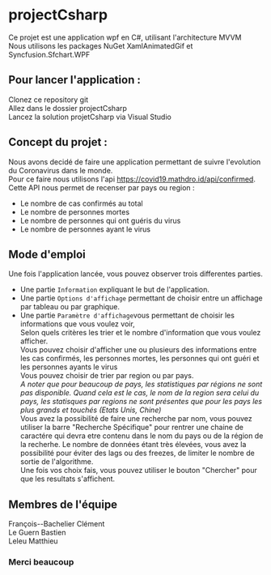 # projectCsharp

Ce projet est une application wpf en C#, utilisant l'architecture MVVM<br>
Nous utilisons les packages NuGet XamlAnimatedGif et Syncfusion.Sfchart.WPF<br>

## Pour lancer l'application :
Clonez ce repository git<br>
Allez dans le dossier projectCsharp<br>
Lancez la solution projetCsharp via Visual Studio<br>

## Concept du projet :
Nous avons decidé de faire une application permettant de suivre l'evolution du Coronavirus dans le monde.<br>
Pour ce faire nous utilisons l'api https://covid19.mathdro.id/api/confirmed. <br>
Cette API nous permet de recenser par pays ou region :<br>
  - Le nombre de cas confirmés au total<br>
  - Le nombre de personnes mortes<br>
  - Le nombre de personnes qui ont guéris du virus<br>
  - Le nombre de personnes ayant le virus<br>

## Mode d'emploi

Une fois l'application lancée, vous pouvez observer trois differentes parties.<br>
- Une partie `Information` expliquant le but de l'application.
- Une partie `Options d'affichage` permettant de choisir entre un affichage par tableau ou par graphique.
- Une partie `Paramètre d'affichage`vous permettant de choisir les informations que vous voulez voir,<br> 
  Selon quels critères les trier et le nombre d'information que vous voulez afficher.<br>
  Vous pouvez choisir d'afficher une ou plusieurs des informations entre les cas confirmés, les personnes mortes, les personnes qui ont guéri et les personnes ayants le virus<br>
  Vous pouvez choisir de trier par region ou par pays. <br>
  *A noter que pour beaucoup de pays, les statistiques par régions ne sont pas disponible. Quand cela est le cas, le nom de la region sera celui du pays, les statisques par regions ne sont présentes que pour les pays les plus grands et touchés (Etats Unis, Chine)*<br>
  Vous avez la possibilité de faire une recherche par nom, vous pouvez utiliser la barre "Recherche Spécifique" pour rentrer une chaine de caractére qui devra etre contenu dans le nom du pays ou de la région de la recherhe.
  Le nombre de données étant très élevées, vous avez la possibilité pour éviter des lags ou des freezes, de limiter le nombre de sortie de l'algorithme.<br>
  Une fois vos choix fais, vous pouvez utiliser le bouton "Chercher" pour que les resultats s'affichent.<br>

## Membres de l'équipe

François--Bachelier Clément<br>
Le Guern Bastien<br>
Leleu Matthieu<br>

### Merci beaucoup



